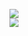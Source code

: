 [![](https://img.shields.io/badge/Made%20With-Github%20Spray-lightgrey.svg?style=for-the-badge&logo=github)](https://github.com/Annihil/github-spray#14715)  
[![](https://i.imgur.com/2DrTn0Z.gif)](https://github.com/Annihil/github-spray)